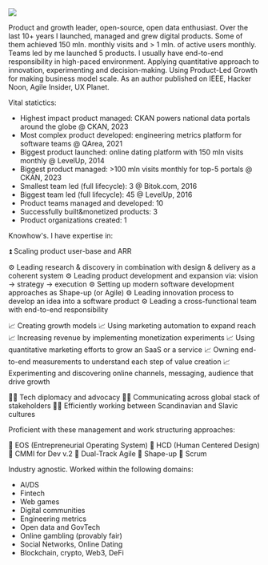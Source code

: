 <img src="https://github-profile-trophy.vercel.app/?username=thegostev&theme=juicyfresh&no-bg=true" />

Product and growth leader, open-source, open data enthusiast. Over the last 10+ years I launched, managed and grew digital products. Some of them achieved 150 mln. monthly visits and > 1 mln. of active users monthly. Teams led by me launched 5 products. I usually have end-to-end responsibility in high-paced environment. Applying quantitative approach to innovation, experimenting and decision-making. Using Product-Led Growth for making business model scale. As an author published on IEEE, Hacker Noon, Agile Insider, UX Planet.

Vital statictics:

- Highest impact product managed: CKAN powers national data portals around the globe @ CKAN, 2023
- Most complex product developed: engineering metrics platform for software teams @ QArea, 2021
- Biggest product launched: online dating platform with 150 mln visits monthly @ LevelUp, 2014
- Biggest product managed: >100 mln visits monthly for top-5 portals @ CKAN, 2023
- Smallest team led (full lifecycle): 3 @ Bitok.com, 2016
- Biggest team led (full lifecycle): 45 @ LevelUp, 2016
- Product teams managed and developed: 10
- Successfully built&monetized products: 3
- Product organizations created: 1

Knowhow's. I have expertise in:

⏫ Scaling product user-base and ARR 

⚙️ Leading research & discovery in combination with design & delivery as a coherent system
⚙️ Leading product development and expansion via: vision -> strategy -> execution
⚙️ Setting up modern software development approaches as Shape-up (or Agile)
⚙️ Leading innovation process to develop an idea into a software product
⚙️ Leading a cross-functional team with end-to-end responsibility

📈 Creating growth models
📈 Using marketing automation to expand reach
📈 Increasing revenue by implementing monetization experiments
📈 Using quantitative marketing efforts to grow an SaaS or a service
📈 Owning end-to-end measurements to understand each step of value creation
📈 Experimenting and discovering online channels, messaging, audience that drive growth

🙋‍♂️ Tech diplomacy and advocacy
🙋‍♂️ Communicating across global stack of stakeholders
🙋‍♂️ Efficiently working between Scandinavian and Slavic cultures

Proficient with these management and work structuring approaches:

📄 EOS (Entrepreneurial Operating System)
📄 HCD (Human Centered Design)
📄 CMMI for Dev v.2
📄 Dual-Track Agile
📄 Shape-up
📄 Scrum

Industry agnostic. Worked within the following domains:

- AI/DS
- Fintech
- Web games
- Digital communities
- Engineering metrics
- Open data and GovTech
- Online gambling (provably fair)
- Social Networks, Online Dating
- Blockchain, crypto, Web3, DeFi
